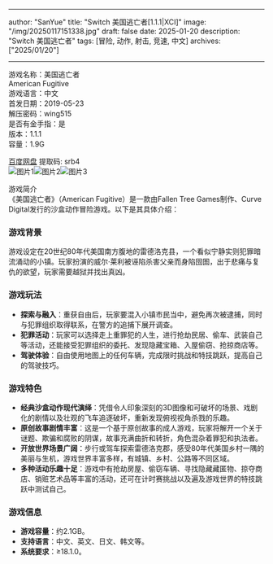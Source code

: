 
---
author: "SanYue"
title: "Switch 美国逃亡者[1.1.1|XCI]"
image: "/img/20250117151338.jpg"
draft: false
date: 2025-01-20
description: "Switch 美国逃亡者"
tags: [冒险, 动作, 射击, 竞速, 中文]
archives: ["2025/01/20"]

---

游戏名称：美国逃亡者   
American Fugitive    
游戏语言：中文  
首发日期：2019-05-23  
解压密码：wing515  
是否有金手指：是  
版本：1.1.1   
容量：1.9G

[百度网盘](https://pan.baidu.com/s/1_xdhdoWIS3V_qQudwkDFAA) 提取码: srb4  
![图片1](/img/f92b04.jpg)![图片2](/img/b47d44.jpg)![图片3](/img/20f451.jpg)  

游戏简介  
《美国逃亡者》（American Fugitive）是一款由Fallen Tree Games制作、Curve Digital发行的沙盒动作冒险游戏。以下是其具体介绍：

### 游戏背景
游戏设定在20世纪80年代美国南方腹地的雷德洛克县，一个看似宁静实则犯罪暗流涌动的小镇。玩家扮演的威尔·莱利被诬陷杀害父亲而身陷囹圄，出于悲痛与复仇的欲望，玩家需要越狱并找出真凶。

### 游戏玩法
- **探索与融入**：重获自由后，玩家要混入小镇市民当中，避免再次被逮捕，同时与犯罪组织取得联系，在警方的追捕下展开调查。
- **犯罪活动**：玩家可以选择走上重罪犯的人生，进行抢劫民居、偷车、武装自己等活动，还能接受犯罪组织的委托、发现隐藏宝箱、入屋偷窃、抢掠商店等。
- **驾驶体验**：自由使用地图上的任何车辆，完成限时挑战和特技跳跃，提高自己的驾驶技巧。

### 游戏特色
- **经典沙盒动作现代演绎**：凭借令人印象深刻的3D图像和可破坏的场景、戏剧化的剧情以及壮观的飞车追逐破坏，重新发现俯视视角杀戮的乐趣。
- **原创故事剧情丰富**：这是一个基于原创故事的成人游戏，玩家将解开一个关于谜题、欺骗和腐败的阴谋，故事充满曲折和转折，角色混杂着罪犯和执法者。
- **开放世界场景广阔**：步行或驾车探索雷德洛克郡，感受80年代美国乡村一隅的美丽与生机，游戏世界丰富多样，有城镇、乡村、公路等不同区域。
- **多种活动乐趣十足**：游戏中有抢劫房屋、偷窃车辆、寻找隐藏藏匿物、掠夺商店、销赃艺术品等丰富的活动，还可在计时赛挑战以及遍及游戏世界的特技跳跃中测试自己。

### 游戏信息
- **游戏容量**：约2.1GB。
- **支持语言**：中文、英文、日文、韩文等。
- **系统要求**：≥18.1.0。
